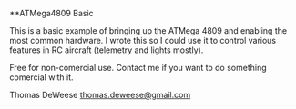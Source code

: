**ATMega4809 Basic

This is a basic example of bringing up the ATMega 4809 and enabling
the most common hardware. I wrote this so I could use it to control
various features in RC aircraft (telemetry and lights mostly).

Free for non-comercial use.  Contact me if you want to do something
comercial with it.

Thomas DeWeese
thomas.deweese@gmail.com
